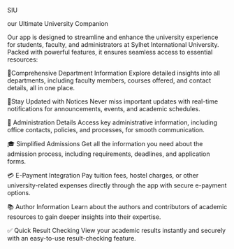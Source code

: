 SIU

our Ultimate University Companion

Our app is designed to streamline and enhance the university experience for students, faculty, and administrators at Sylhet International University. Packed with powerful features, it ensures seamless access to essential resources:

🌟Comprehensive Department Information
Explore detailed insights into all departments, including faculty members, courses offered, and contact details, all in one place.

📢Stay Updated with Notices
Never miss important updates with real-time notifications for announcements, events, and academic schedules.

🏢 Administration Details
Access key administrative information, including office contacts, policies, and processes, for smooth communication.

🎓 Simplified Admissions
Get all the information you need about the admission process, including requirements, deadlines, and application forms.

💳 E-Payment Integration
Pay tuition fees, hostel charges, or other university-related expenses directly through the app with secure e-payment options.

📚 Author Information
Learn about the authors and contributors of academic resources to gain deeper insights into their expertise.

✅ Quick Result Checking
View your academic results instantly and securely with an easy-to-use result-checking feature.
